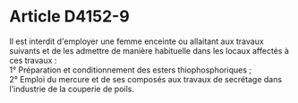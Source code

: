 # Article D4152-9

  
Il est interdit d'employer une femme enceinte ou allaitant aux travaux suivants et de les admettre de manière habituelle dans les locaux affectés à ces travaux :   
1° Préparation et conditionnement des esters thiophosphoriques ;   
2° Emploi du mercure et de ses composés aux travaux de secrétage dans l'industrie de la couperie de poils.